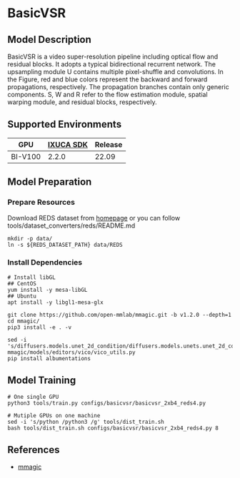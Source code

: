 # BasicVSR

## Model Description

BasicVSR is a video super-resolution pipeline including optical flow and residual blocks. It adopts a typical
bidirectional recurrent network. The upsampling module U contains multiple pixel-shuffle and convolutions. In the
Figure, red and blue colors represent the backward and forward propagations, respectively. The propagation branches
contain only generic components. S, W and R refer to the flow estimation module, spatial warping module, and residual
blocks, respectively.

## Supported Environments

| GPU    | [IXUCA SDK](https://gitee.com/deep-spark/deepspark#%E5%A4%A9%E6%95%B0%E6%99%BA%E7%AE%97%E8%BD%AF%E4%BB%B6%E6%A0%88-ixuca) | Release |
|--------|-----------|---------|
| BI-V100 | 2.2.0     |  22.09  |

## Model Preparation

### Prepare Resources

Download REDS dataset from [homepage](https://seungjunnah.github.io/Datasets/reds.html) or you can follow
tools/dataset_converters/reds/README.md

```shell
mkdir -p data/
ln -s ${REDS_DATASET_PATH} data/REDS
```

### Install Dependencies

```shell
# Install libGL
## CentOS
yum install -y mesa-libGL
## Ubuntu
apt install -y libgl1-mesa-glx

git clone https://github.com/open-mmlab/mmagic.git -b v1.2.0 --depth=1
cd mmagic/
pip3 install -e . -v

sed -i 's/diffusers.models.unet_2d_condition/diffusers.models.unets.unet_2d_condition/g' mmagic/models/editors/vico/vico_utils.py
pip install albumentations
```

## Model Training

```shell
# One single GPU
python3 tools/train.py configs/basicvsr/basicvsr_2xb4_reds4.py

# Mutiple GPUs on one machine
sed -i 's/python /python3 /g' tools/dist_train.sh
bash tools/dist_train.sh configs/basicvsr/basicvsr_2xb4_reds4.py 8
```

## References

- [mmagic](https://github.com/open-mmlab/mmagic)
